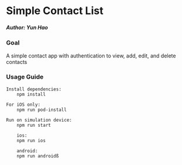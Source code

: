 # Simple Contact List
##### Author: Yun Hao

### Goal
A simple contact app with authentication to view, add, edit, and delete contacts

### Usage Guide
```
Install dependencies:
    npm install

For iOS only:
    npm run pod-install

Run on simulation device:
    npm run start
    
    ios:    
    npm run ios
    
    android:
    npm run androidß    
```
